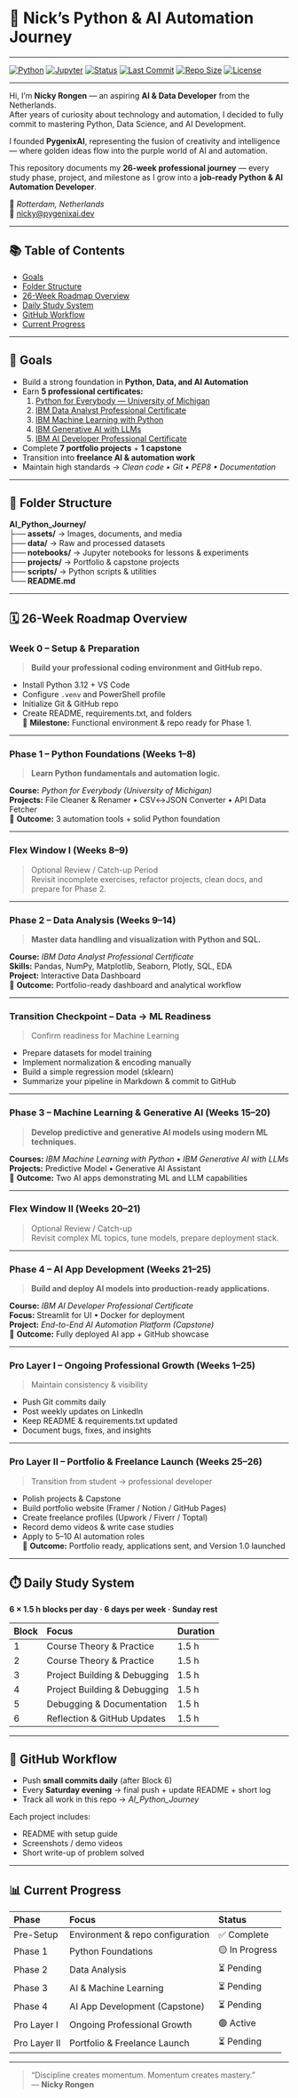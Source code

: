 # 🧠 Nick’s Python & AI Automation Journey  

---

[![Python](https://img.shields.io/badge/Python-3.12-blue)]() 
[![Jupyter](https://img.shields.io/badge/Jupyter-Notebook-orange)]() 
[![Status](https://img.shields.io/badge/Progress-Phase_1_In_Progress-brightgreen)]()
[![Last Commit](https://img.shields.io/github/last-commit/NickyDev92/AI_Python_Journey?color=purple)]()
[![Repo Size](https://img.shields.io/github/repo-size/NickyDev92/AI_Python_Journey?color=gold)]()
[![License](https://img.shields.io/badge/license-MIT-blue)]()

---

Hi, I’m **Nicky Rongen** — an aspiring **AI & Data Developer** from the Netherlands.  
After years of curiosity about technology and automation, I decided to fully commit to mastering Python, Data Science, and AI Development.

I founded **PygenixAI**, representing the fusion of creativity and intelligence — where golden ideas flow into the purple world of AI and automation.

This repository documents my **26-week professional journey** — every study phase, project, and milestone as I grow into a **job-ready Python & AI Automation Developer**.

📍 *Rotterdam, Netherlands*  
📧 [nicky@pygenixai.dev](mailto:nicky@pygenixai.dev)

---

## 📚 Table of Contents
- [Goals](#-goals)
- [Folder Structure](#-folder-structure)
- [26-Week Roadmap Overview](#-26-week-roadmap-overview)
- [Daily Study System](#-daily-study-system)
- [GitHub Workflow](#-github-workflow)
- [Current Progress](#-current-progress)

---

## 🎯 Goals

- Build a strong foundation in **Python, Data, and AI Automation**
- Earn **5 professional certificates:**
  1. [Python for Everybody — University of Michigan](https://www.coursera.org/specializations/python)
  2. [IBM Data Analyst Professional Certificate](https://www.coursera.org/professional-certificates/ibm-data-analyst)
  3. [IBM Machine Learning with Python](https://www.coursera.org/professional-certificates/ibm-machine-learning)
  4. [IBM Generative AI with LLMs](https://www.coursera.org/specializations/generative-ai-engineering-with-llms)
  5. [IBM AI Developer Professional Certificate](https://www.coursera.org/professional-certificates/applied-artifical-intelligence-ibm-watson-ai)
- Complete **7 portfolio projects** + **1 capstone**
- Transition into **freelance AI & automation work**
- Maintain high standards → *Clean code • Git • PEP8 • Documentation*

---

## 📁 Folder Structure

**AI_Python_Journey/**  
**├── assets/** → Images, documents, and media  
**├── data/** → Raw and processed datasets  
**├── notebooks/** → Jupyter notebooks for lessons & experiments  
**├── projects/** → Portfolio & capstone projects  
**├── scripts/** → Python scripts & utilities  
**└── README.md**

---

## 🗓️ 26-Week Roadmap Overview

### **Week 0 – Setup & Preparation**
> **Build your professional coding environment and GitHub repo.**

- Install Python 3.12 + VS Code  
- Configure `.venv` and PowerShell profile  
- Initialize Git & GitHub repo  
- Create README, requirements.txt, and folders  
📍 **Milestone:** Functional environment & repo ready for Phase 1.

---

### **Phase 1 – Python Foundations (Weeks 1–8)**
> **Learn Python fundamentals and automation logic.**

**Course:** *Python for Everybody (University of Michigan)*  
**Projects:** File Cleaner & Renamer • CSV↔JSON Converter • API Data Fetcher  
📍 **Outcome:** 3 automation tools + solid Python foundation

---

### **Flex Window I (Weeks 8–9)**
> Optional Review / Catch-up Period  
Revisit incomplete exercises, refactor projects, clean docs, and prepare for Phase 2.

---

### **Phase 2 – Data Analysis (Weeks 9–14)**
> **Master data handling and visualization with Python and SQL.**

**Course:** *IBM Data Analyst Professional Certificate*  
**Skills:** Pandas, NumPy, Matplotlib, Seaborn, Plotly, SQL, EDA  
**Project:** Interactive Data Dashboard  
📍 **Outcome:** Portfolio-ready dashboard and analytical workflow

---

### **Transition Checkpoint – Data → ML Readiness**
> Confirm readiness for Machine Learning  
- Prepare datasets for model training  
- Implement normalization & encoding manually  
- Build a simple regression model (sklearn)  
- Summarize your pipeline in Markdown & commit to GitHub

---

### **Phase 3 – Machine Learning & Generative AI (Weeks 15–20)**
> **Develop predictive and generative AI models using modern ML techniques.**

**Courses:** *IBM Machine Learning with Python* • *IBM Generative AI with LLMs*  
**Projects:** Predictive Model • Generative AI Assistant  
📍 **Outcome:** Two AI apps demonstrating ML and LLM capabilities

---

### **Flex Window II (Weeks 20–21)**
> Optional Review / Catch-up  
Revisit complex ML topics, tune models, prepare deployment stack.

---

### **Phase 4 – AI App Development (Weeks 21–25)**
> **Build and deploy AI models into production-ready applications.**

**Course:** *IBM AI Developer Professional Certificate*  
**Focus:** Streamlit for UI • Docker for deployment  
**Project:** *End-to-End AI Automation Platform (Capstone)*  
📍 **Outcome:** Fully deployed AI app + GitHub showcase

---

### **Pro Layer I – Ongoing Professional Growth (Weeks 1–25)**
> Maintain consistency & visibility  
- Push Git commits daily  
- Post weekly updates on LinkedIn  
- Keep README & requirements.txt updated  
- Document bugs, fixes, and insights  

---

### **Pro Layer II – Portfolio & Freelance Launch (Weeks 25–26)**
> Transition from student → professional developer  
- Polish projects & Capstone  
- Build portfolio website (Framer / Notion / GitHub Pages)  
- Create freelance profiles (Upwork / Fiverr / Toptal)  
- Record demo videos & write case studies  
- Apply to 5–10 AI automation roles  
📍 **Outcome:** Portfolio ready, applications sent, and Version 1.0 launched

---

## ⏱️ Daily Study System

**6 × 1.5 h blocks per day · 6 days per week · Sunday rest**

| Block | Focus | Duration |
|:--|:--|:--|
| 1 | Course Theory & Practice | 1.5 h |
| 2 | Course Theory & Practice | 1.5 h |
| 3 | Project Building & Debugging | 1.5 h |
| 4 | Project Building & Debugging | 1.5 h |
| 5 | Debugging & Documentation | 1.5 h |
| 6 | Reflection & GitHub Updates | 1.5 h |

---

## 🧩 GitHub Workflow

- Push **small commits daily** (after Block 6)  
- Every **Saturday evening** → final push + update README + short log  
- Track all work in this repo → *AI_Python_Journey*  

Each project includes:  
  - README with setup guide  
  - Screenshots / demo videos  
  - Short write-up of problem solved  

---

## 📊 Current Progress

| Phase | Focus | Status |
|:--|:--|:--|
| Pre-Setup | Environment & repo configuration | ✅ Complete |
| Phase 1 | Python Foundations | 🟡 In Progress |
| Phase 2 | Data Analysis | ⏳ Pending |
| Phase 3 | AI & Machine Learning | ⏳ Pending |
| Phase 4 | AI App Development (Capstone) | ⏳ Pending |
| Pro Layer I | Ongoing Professional Growth | 🟢 Active |
| Pro Layer II | Portfolio & Freelance Launch | ⏳ Pending |

---

> “Discipline creates momentum. Momentum creates mastery.”  
> — **Nicky Rongen**